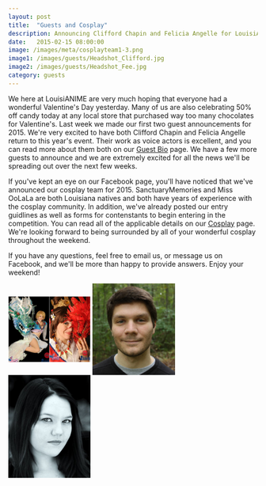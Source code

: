 ```yaml
---
layout: post
title:  "Guests and Cosplay"
description: Announcing Clifford Chapin and Felicia Angelle for LouisiANIME 2015!
date:   2015-02-15 08:00:00
image: /images/meta/cosplayteam1-3.png
image1: /images/guests/Headshot_Clifford.jpg
image2: /images/guests/Headshot_Fee.jpg
category: guests
---
```


<style>
.imageblock > div {
    display: inline;
}
.imageblock img {
    max-width: 100%;
    vertical-align: middle;
}
</style>

We here at LouisiANIME are very much hoping that everyone had a wonderful Valentine's Day yesterday. Many of us are also celebrating 50% off candy today at any local store that purchased way too many chocolates for Valentine's. Last week we made our first two guest announcements for 2015. We're very excited to have both Clifford Chapin and Felicia Angelle return to this year's event. Their work as voice actors is excellent, and you can read more about them both on our <a href="/guests/">Guest Bio</a> page. We have a few more guests to announce and we are extremely excited for all the news we'll be spreading out over the next few weeks.

If you've kept an eye on our Facebook page, you'll have noticed that we've announced our cosplay team for 2015. SanctuaryMemories and Miss OoLaLa are both Louisiana natives and both have years of experience with the cosplay community. In addition, we've already posted our entry guidlines as well as forms for contenstants to begin entering in the competition. You can read all of the applicable details on our <a href="/cosplay/">Cosplay</a> page. We're looking forward to being surrounded by all of your wonderful cosplay throughout the weekend.

If you have any questions, feel free to email us, or message us on Facebook, and we'll be more than happy to provide answers. Enjoy your weekend!


<div class="imageblock" style="float: right 50%">
    <div>
        <a href="/img/cosplay/cosplayteam1.png" data-lightbox="Guests and Cosplay"><img alt="" src="/images/cosplay/cosplayteam1.png" style="height:33%; width:33%" /></a>
    </div>
    <div>
        <a href="/img/guests/Headshot_Clifford.jpg" data-lightbox="Guests and Cosplay"><img alt="" src="/images/guests/Headshot_Clifford.jpg" style="height:33%; width:33%" /></a>
    </div>
    <div>
        <a href="/img/guests/Headshot_Fee.jpg" data-lightbox="Guests and Cosplay"><img alt="" src="/images/guests/Headshot_Fee.jpg" style="height:33%; width:33%" /></a>
    </div>
</div>